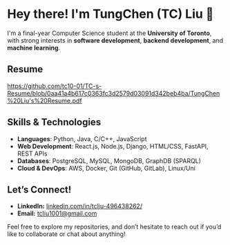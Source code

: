 # Hey there! I'm TungChen (TC) Liu 👋

I'm a final-year Computer Science student at the **University of Toronto**, with strong interests in **software development**, **backend development**, and **machine learning**. 

## Resume
https://github.com/tc10-01/TC-s-Resume/blob/0aa41a4b617c0363fc3d2579d03091d342beb4ba/TungChen%20Liu's%20Resume.pdf

## Skills & Technologies
- **Languages**: Python, Java, C/C++, JavaScript
- **Web Development**: React.js, Node.js, Django, HTML/CSS, FastAPI, REST APIs  
- **Databases**: PostgreSQL, MySQL, MongoDB, GraphDB (SPARQL)  
- **Cloud & DevOps**: AWS, Docker, Git (GitHub, GitLab), Linux/Uni

## Let’s Connect!
- **LinkedIn:** [linkedin.com/in/tcliu-496438262/](https://linkedin.com/in/tcliu-496438262/)  
- **Email:** [tcliu1001@gmail.com](mailto:tcliu1001@gmail.com)

Feel free to explore my repositories, and don’t hesitate to reach out if you’d like to collaborate or chat about anything!
